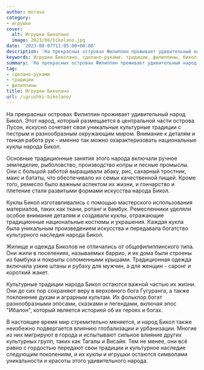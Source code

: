 ```yaml
---
author: morava
category:
- игрушки
cover:
  alt: Игрушки Биколано
  image: 2023/08/bikolano.jpg
date: '2023-08-07T11:05:00+00:00'
description: 'На прекрасных островах Филиппин проживает удивительный народ Бикол. Этот народ, который размещается в центральной части острова Лусон, искусно сочетает...'
keywords: Игрушки Биколано, сделано-руками, традиции, филиппины, бикол, народа, куклы, народ, который, свои, культурные, внимание, деталям, национальные, традиционные, жизни, искусства, таких
summary: 'На прекрасных островах Филиппин проживает удивительный народ Бикол. Этот народ, который размещается в центральной части острова Лусон, искусно сочетает...'
tag:
- сделано-руками
- традиции
- филиппины
title: Игрушки Биколано
url: /igrushki-bikolano/
---
```


На прекрасных островах Филиппин проживает удивительный народ Бикол. Этот народ, который размещается в центральной части острова Лусон, искусно сочетает свои уникальные культурные традиции с пестрым и разнообразным окружающим миром. Внимание к деталям и тонкая работа рук \- именно так можно охарактеризовать национальные куклы народа Бикол.

Основные традиционные занятия этого народа включали ручное земледелие, рыболовство, производство копры и лесные промыслы. Они с большой заботой выращивали абаку, рис, сахарный тростник, маис и бататы, что обеспечивало их семьи качественной пищей. Кроме того, ремесло было важным аспектом их жизни, и гончарство и плетение стали развитыми формами искусства народа Бикол.

Куклы Бикол изготавливались с помощью мастерского использования материалов, таких как ткани, ротанг и бамбук. Ремесленники уделяли особое внимание деталям и создавали куклы, отражающие традиционные национальные костюмы и украшения. Каждая кукла была уникальным произведением искусства и передавала богатство культурного наследия народа Бикол.

Жилище и одежда Биколов не отличались от общефилиппинского типа. Они жили в поселениях, называемых баррио, и их дома были строены из бамбука и покрыты соломенными крышами. Традиционная одежда включала узкие штаны и рубаху для мужчин, а для женщин \- саронг и короткий жакет.

Культурные традиции народа Бикол остаются важной частью их жизни. Они до сих пор сохраняют веру в верховного бога Гугуранга, а также поклонение духам и аграрным культам. Их фольклор богат разнообразными эпосами, сказками и легендами, включая эпос "Ибалон", который является историей об их героях и богах.

В настоящее время мир стремительно меняется, и народ Бикол также неизбежно подвергается влиянию глобализации и урбанизации. Многие из них мигрируют в города и испытывают сильное влияние других культурных групп, таких как Тагалы и Висайя. Тем не менее, они всё равно с гордостью передают свои традиции и культурное наследие следующим поколениям, и их куклы и игрушки остаются символами уникальности и красоты этого удивительного народа.
